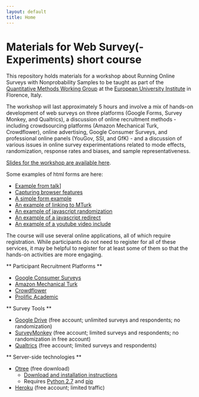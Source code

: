 ```yaml
---
layout: default
title: Home
---
```


# Materials for Web Survey(-Experiments) short course #

This repository holds materials for a workshop about Running Online Surveys with Nonprobability Samples to be taught as part of the [Quantitative Methods Working Group](https://sites.google.com/site/qmwgroup/) at the [European University Institute](http://www.eui.eu/) in Florence, Italy.

The workshop will last approximately 5 hours and involve a mix of hands-on development of web surveys on three platforms (Google Forms, Survey Monkey, and Qualtrics), a discussion of online recruitment methods - including crowdsourcing platforms (Amazon Mechanical Turk, Crowdflower), online advertising, Google Consumer Surveys, and professional online panels (YouGov, SSI, and GfK) - and a discussion of various issues in online survey experimentations related to mode effects, randomization, response rates and biases, and sample representativeness.

[Slides for the workshop are available here](Slides/slides.pdf).

Some examples of html forms are here:

 - [Example from talk](Activities/form_from_slide.html)]
 - [Capturing browser features](Activities/browserfeatures.html)
 - [A simple form example](Activities/form.html)
 - [An example of linking to MTurk](Activities/mturk.html)
 - [An example of javascript randomization](Activities/randomization.html)
 - [An example of a javascript redirect](Activities/redirect.html)
 - [An example of a youtube video include](Activities/youtube.html)

The course will use several online applications, all of which require registration. While participants do not need to register for all of these services, it may be helpful to register for at least some of them so that the hands-on activities are more engaging.

** Participant Recruitment Platforms **

 - [Google Consumer Surveys](http://www.google.com/insights/consumersurveys/home)
 - [Amazon Mechanical Turk](https://requester.mturk.com/)
 - [Crowdflower](http://www.crowdflower.com/)
 - [Prolific Academic](https://www.prolific.ac/)

** Survey Tools **
 
 - [Google Drive](https://drive.google.com) (free account; unlimited surveys and respondents; no randomization)
 - [SurveyMonkey](https://www.surveymonkey.com/) (free account; limited surveys and respondents; no randomization in free account)
 - [Qualtrics](http://www.qualtrics.com/free-account/) (free account; limited surveys and respondents)
 
** Server-side technologies **

 - [Otree](www.otree.org) (free download)
   - [Download and installation instructions](http://otree.readthedocs.org/en/latest/setup.html#prerequisite-python-2-7-not-3-x)
   - Requires [Python 2.7](https://www.python.org/download/releases/2.7/) and [pip](https://en.wikipedia.org/wiki/Pip_(package_manager))
 - [Heroku](https://www.heroku.com) (free account; limited traffic)
